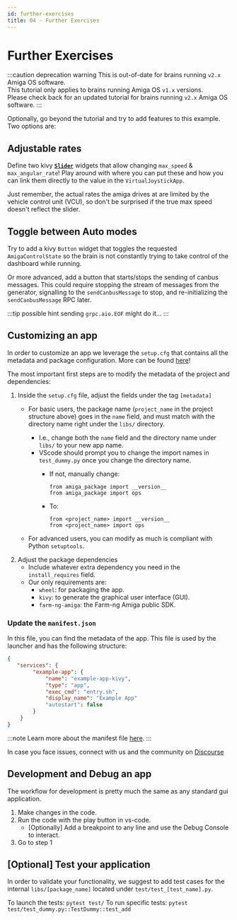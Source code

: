 ```yaml
---
id: further-exercises
title: 04 - Further Exercises
---
```

# Further Exercises

:::caution deprecation warning
This is out-of-date for brains running `v2.x` Amiga OS software.<br/>
This tutorial only applies to brains running Amiga OS `v1.x` versions.<br/>
Please check back for an updated tutorial for brains running `v2.x` Amiga OS software.
:::

Optionally, go beyond the tutorial and try to add features to this example.
Two options are:

## Adjustable rates

Define two kivy [**`Slider`**](https://kivy.org/doc/stable/api-kivy.uix.slider.html)
widgets that allow changing `max_speed` & `max_angular_rate`!
Play around with where you can put these and how you can link
them directly to the value in the `VirtualJoystickApp`.

Just remember, the actual rates the amiga drives at are limited
by the vehicle control unit (VCU), so don't be surprised if the
true max speed doesn't reflect the slider.

## Toggle between Auto modes

Try to add a kivy `Button` widget that toggles the requested
`AmigaControlState` so the brain is not constantly trying to take
control of the dashboard while running.

Or more advanced, add a button that starts/stops the sending of
canbus messages.
This could require stopping the stream of messages from the
generator, signalling to the `sendCanbusMessage` to stop, and
re-initializing the `sendCanbusMessage` RPC later.

:::tip possible hint
sending `grpc.aio.EOF` might do it...
:::

## Customizing an app

In order to customize an app we leverage the `setup.cfg` that contains all the metadata and package configuration.
More can be found [here](https://setuptools.pypa.io/en/latest/userguide/declarative_config.html)!

The most important first steps are to modify the metadata of the project and dependencies:

1. Inside the `setup.cfg` file, adjust the fields under the tag `[metadata]`
    * For basic users, the package name (`project_name` in the project structure above)
     goes in the `name` field, and must match with the directory name right under the `libs/` directory.
      * I.e., change both the `name` field and the directory name under `libs/` to your new app name.
      * VScode should prompt you to change the import
      names in `test_dummy.py` once you change the directory name.
        * If not, manually change:

            ```note
            from amiga_package import __version__
            from amiga_package import ops
            ```

        * To:

            ```note
            from <project_name> import __version__
            from <project_name> import ops
            ```

    * For advanced users, you can modify as much is compliant with Python `setuptools`.
2. Adjust the package dependencies
    * Include whatever extra dependency you need in the `install_requires` field.
    * Our only requirements are:
        * `wheel`: for packaging the app.
        * `kivy`: to generate the graphical user interface (GUI).
        * `farm-ng-amiga`: the Farm-ng Amiga public SDK.

### Update the `manifest.json`

In this file, you can find the metadata of the app. This file is used by the launcher
and has the following structure:

```json
{
   "services": {
        "example-app": {
            "name": "example-app-kivy",
            "type": "app",
            "exec_cmd": "entry.sh",
            "display_name": "Example App"
            "autostart": false
        }
    }
}
```

:::note
Learn more about the manifest file [here](/docs/brain/brain-apps-manifest).
:::

In case you face issues, connect with us and the community on [Discourse](https://discourse.farm-ng.com/c/support/5)

## Development and Debug an app

The workflow for development is pretty much the same as any standard gui application.

1. Make changes in the code.
2. Run the code with the play button in vs-code.
    * [Optionally] Add a breakpoint to any line and use the Debug Console to interact.
3. Go to step 1

## [Optional] Test your application

In order to validate your functionality, we suggest to add test cases for the internal `libs/[package_name]`
located under `test/test_[test_name].py`.

To launch the tests: `pytest test/`
To run specific tests: `pytest test/test_dummy.py::TestDummy::test_add`
